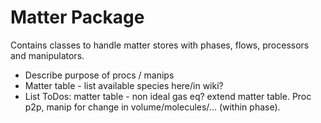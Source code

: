 Matter Package
==============

Contains classes to handle matter stores with phases, flows, processors and manipulators.

* Describe purpose of procs / manips
* Matter table - list available species here/in wiki?
* List ToDos: matter table - non ideal gas eq? extend matter table. Proc p2p, manip for change in volume/molecules/... (within phase).
